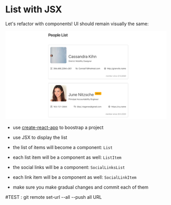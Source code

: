# List with JSX

Let's refactor with components! UI should remain visually the same:

![example](example.png)

* use [create-react-app](https://create-react-app.dev/docs/getting-started) to boostrap a project
* use JSX to display the list

* the list of items will become a component: `List`
* each list item will be a component as well: `ListItem`
* the social links will be a component: `SocialLinksList`
* each link item will be a component as well: `SocialLinkItem`
* make sure you make gradual changes and commit each of them

#TEST : git remote set-url --all --push all URL